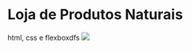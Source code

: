 # Loja de Produtos Naturais

html, css e flexboxdfs
<img src="https://github.com/dieegobs/loja-de-produtos-naturais/blob/main/images/Site.png?raw=true"/>
